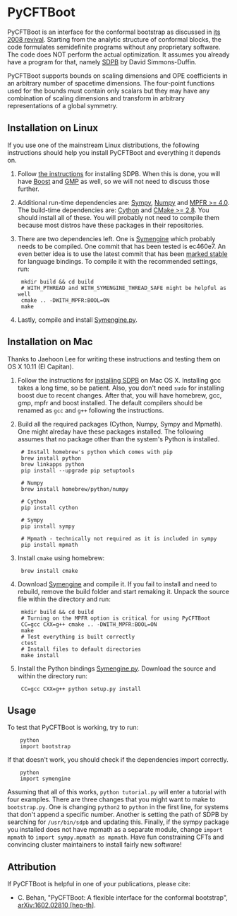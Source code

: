 # PyCFTBoot

PyCFTBoot is an interface for the conformal bootstrap as discussed in [its 2008 revival](http://arxiv.org/abs/0807.0004). Starting from the analytic structure of conformal blocks, the code formulates semidefinite programs without any proprietary software. The code does NOT perform the actual optimization. It assumes you already have a program for that, namely [SDPB](https://github.com/davidsd/sdpb) by David Simmons-Duffin.

PyCFTBoot supports bounds on scaling dimensions and OPE coefficients in an arbitrary number of spacetime dimensions. The four-point functions used for the bounds must contain only scalars but they may have any combination of scaling dimensions and transform in arbitrary representations of a global symmetry.

## Installation on Linux
If you use one of the mainstream Linux distributions, the following instructions should help you install PyCFTBoot and everything it depends on.

1. Follow [the instructions](https://github.com/davidsd/sdpb/blob/master/Install.md#linux) for installing SDPB. When this is done, you will have [Boost](http://www.boost.org) and [GMP](https://gmplib.org) as well, so we will not need to discuss those further.

2. Additional run-time dependencies are: [Sympy](http://www.sympy.org), [Numpy](http://www.numpy.org/) and [MPFR >= 4.0](http://www.mpfr.org/). The build-time dependencies are: [Cython](http://cython.org/) and [CMake >= 2.8](https://cmake.org/). You should install all of these. You will probably not need to compile them because most distros have these packages in their repositories.

3. There are two dependencies left. One is [Symengine](https://github.com/symengine/symengine) which probably needs to be compiled. One commit that has been tested is ec460e7. An even better idea is to use the latest commit that has been [marked stable](https://github.com/symengine/symengine.py/blob/master/symengine_version.txt) for language bindings. To compile it with the recommended settings, run:

        mkdir build && cd build
        # WITH_PTHREAD and WITH_SYMENGINE_THREAD_SAFE might be helpful as well
        cmake .. -DWITH_MPFR:BOOL=ON
        make
        
4. Lastly, compile and install [Symengine.py](https://github.com/symengine/symengine.py).

## Installation on Mac
Thanks to Jaehoon Lee for writing these instructions and testing them on OS X 10.11 (El Capitan).

1. Follow the instructions for [installing SDPB](https://github.com/davidsd/sdpb/blob/master/Install.md#mac-os-x) on Mac OS X. Installing gcc takes a long time, so be patient. Also, you don't need `sudo` for installing boost due to recent changes. After that, you will have homebrew, gcc, gmp, mpfr and boost installed. The default compilers should be renamed as `gcc` and `g++` following the instructions.

2. Build all the required packages (Cython, Numpy, Sympy and Mpmath). One might alreday have these packages installed. The following assumes that no package other than the system's Python is installed.

        # Install homebrew's python which comes with pip
        brew install python
        brew linkapps python
        pip install --upgrade pip setuptools

        # Numpy
        brew install homebrew/python/numpy

        # Cython
        pip install cython

        # Sympy 
        pip install sympy

        # Mpmath - technically not required as it is included in sympy
        pip install mpmath

3. Install `cmake` using homebrew:

        brew install cmake

4. Download [Symengine](https://github.com/symengine/symengine) and compile it. If you fail to install and need to rebuild, remove the build folder and start remaking it. Unpack the source file within the directory and run:

        mkdir build && cd build
        # Turning on the MPFR option is critical for using PyCFTBoot 
        CC=gcc CXX=g++ cmake .. -DWITH_MPFR:BOOL=ON
        make
        # Test everything is built correctly
        ctest
        # Install files to default directories
        make install

5. Install the Python bindings [Symengine.py](https://github.com/symengine/symengine.py). Download the source and within the directory run:

        CC=gcc CXX=g++ python setup.py install

## Usage
To test that PyCFTBoot is working, try to run:

        python
        import bootstrap

If that doesn't work, you should check if the dependencies import correctly.

        python
        import symengine

Assuming that all of this works, `python tutorial.py` will enter a tutorial with four examples. There are three changes that you might want to make to `bootstrap.py`. One is changing `python2` to `python` in the first line, for systems that don't append a specific number. Another is setting the path of SDPB by searching for `/usr/bin/sdpb` and updating this. Finally, if the sympy package you installed does not have mpmath as a separate module, change `import mpmath` to `import sympy.mpmath as mpmath`. Have fun constraining CFTs and convincing cluster maintainers to install fairly new software!

## Attribution
If PyCFTBoot is helpful in one of your publications, please cite:

- C. Behan, "PyCFTBoot: A flexible interface for the conformal bootstrap", [arXiv:1602.02810 \[hep-th\]](http://arxiv.org/abs/1602.02810).
